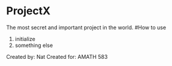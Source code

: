 # ProjectX

The most secret and important project in the world.
#How to use
1) initialize
2) something else

Created by: Nat
Created for: AMATH 583